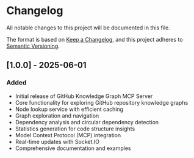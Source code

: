 # Changelog

All notable changes to this project will be documented in this file.

The format is based on [Keep a Changelog](https://keepachangelog.com/en/1.0.0/),
and this project adheres to [Semantic Versioning](https://semver.org/spec/v2.0.0.html).

## [1.0.0] - 2025-06-01

### Added
- Initial release of GitHub Knowledge Graph MCP Server
- Core functionality for exploring GitHub repository knowledge graphs
- Node lookup service with efficient caching
- Graph exploration and navigation
- Dependency analysis and circular dependency detection
- Statistics generation for code structure insights
- Model Context Protocol (MCP) integration
- Real-time updates with Socket.IO
- Comprehensive documentation and examples
